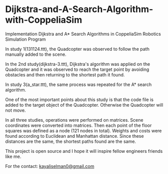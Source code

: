 # Dijkstra-and-A-Search-Algorithm-with-CoppeliaSim
Implementation Dijkstra and A* Search Algorithms in CoppeliaSim Robotics Simulation Program

In study 1(131124.ttt), the Quadcopter was observed to follow the path manually added to the scene. 

In the 2nd study(dijkstra-3.ttt), Dijkstra's algorithm was applied on the Quadcopter and it was observed to reach the target point by avoiding obstacles and then returning to the shortest path it found.

In study 3(a_star.ttt), the same process was repeated for the A* search algorithm.

One of the most important points about this study is that the code file is added to the target object of the Quadcopter. Otherwise the Quadcopter will not move. 

In all three studies, operations were performed on matrices. Scene coordinates were converted into matrices. Then each point of the floor squares was defined as a node (121 nodes in total). Weights and costs were found according to Euclidean and Manhattan distance. Since these distances are the same, the shortest paths found are the same. 

This project is open source and I hope it will inspire fellow engineers friends like me.

For the contact: kayaliselman0@gmail.com
